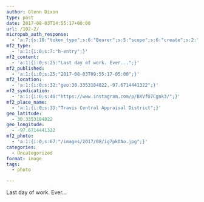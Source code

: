 ```yaml
---
author: Glenn Dixon
type: post
date: 2017-08-03T14:55:17+00:00
url: /102-2/
micropub_auth_response:
  - 'a:7:{s:10:"token_type";s:6:"Bearer";s:5:"scope";s:6:"create";s:2:"me";s:28:"https://glenn.thedixons.net/";s:9:"issued_by";s:55:"https://glenn.thedixons.net/wp-json/indieauth/1.0/token";s:9:"client_id";s:23:"https://ownyourgram.com";s:9:"issued_at";i:1532300352;s:4:"user";i:1;}'
mf2_type:
  - 'a:1:{i:0;s:7:"h-entry";}'
mf2_content:
  - 'a:1:{i:0;s:25:"Last day of work. Ever...";}'
mf2_published:
  - 'a:1:{i:0;s:25:"2017-08-03T09:55:17-05:00";}'
mf2_location:
  - 'a:1:{i:0;s:32:"geo:30.3353184822,-97.6714441322";}'
mf2_syndication:
  - 'a:1:{i:0;s:40:"https://www.instagram.com/p/BXVfO7Cgnk3/";}'
mf2_place_name:
  - 'a:1:{i:0;s:33:"Travis Central Appraisal District";}'
geo_latitude:
  - 30.3353184822
geo_longitude:
  - -97.6714441322
mf2_photo:
  - 'a:1:{i:0;s:67:"/images/2017/08/ig7pkOAo.jpg";}'
categories:
  - Uncategorized
format: image
tags:
  - photo

---
```

Last day of work. Ever&#8230;